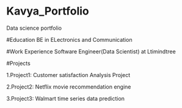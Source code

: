 # Kavya_Portfolio
Data science portfolio

#Education
BE in ELectronics and Communication

#Work Experience
Software Engineer(Data Scientist) at Ltimindtree

#Projects

1.Project1: Customer satisfaction Analysis Project

2.Project2: Netflix movie recommendation engine

3.Project3: Walmart time series data prediction

